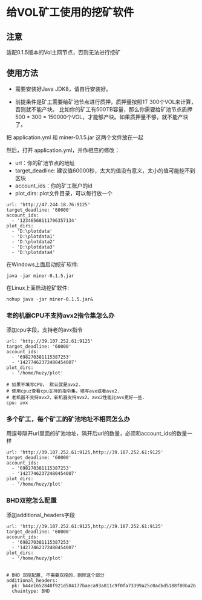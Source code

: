 # 给VOL矿工使用的挖矿软件

## 注意

适配0.1.5版本的Vol主网节点，否则无法进行挖矿

## 使用方法

- 需要安装好Java JDK8，请自行安装好。

- 前提条件是矿工需要给矿池节点进行质押，质押量按照1T 300个VOL来计算，否则就不能产块。
比如你的矿工有500TB容量，那么你需要给矿池节点质押 500 * 300 = 150000个VOL，才能够产块。如果质押量不够，就不能产块了。

把 application.yml 和 miner-0.1.5.jar 这两个文件放在一起

然后，打开 application.yml，并作相应的修改：

- url：你的矿池节点的地址
- target_deadline: 建议值60000秒，太大的值没有意义，太小的值可能挖不到区块
- account_ids：你的矿工账户的id
- plot_dirs: plot文件目录，可以每行放一个

```
url: 'http://47.244.18.76:9125'
target_deadline: '60000'
account_ids:
  - '12346568111706357134'
plot_dirs:
  - 'D:\plotdata'
  - 'D:\plotdata1'
  - 'D:\plotdata2'
  - 'D:\plotdata3'
  - 'D:\plotdata4'
```
在Windows上面启动挖矿软件:
```
java -jar miner-0.1.5.jar
```

在Linux上面启动挖矿软件:
```
nohup java -jar miner-0.1.5.jar&
```

### 老的机器CPU不支持avx2指令集怎么办
添加cpu字段，支持老的avx指令
```
url: 'http://39.107.252.61:9125'
target_deadline: '60000'
account_ids:
  - '698270381115387253'
  - '14277462372480454007'
plot_dirs:
  - '/home/huzy/plot'

# 如果不填写CPU， 默认就是avx2.
# 使用cpuz查看cpu支持的指令集，填写avx或者avx2.
# 老机器不支持avx2，新机器支持avx2。avx2性能比avx更好一些.
cpu: avx
```

### 多个矿工，每个矿工的矿池地址不相同怎么办
用逗号隔开url里面的矿池地址，隔开后url的数量，必须和account_ids的数量一样
```
url: 'http://39.107.252.61:9125,http://39.107.252.61:9125'
target_deadline: '60000'
account_ids:
  - '698270381115387253'
  - '14277462372480454007'
plot_dirs:
  - '/home/huzy/plot'
```

### BHD双挖怎么配置
添加additional_headers字段
```
url: 'http://39.107.252.61:9125,http://39.107.252.61:9125'
target_deadline: '60000'
account_ids:
  - '698270381115387253'
  - '14277462372480454007'
plot_dirs:
  - '/home/huzy/plot'


# BHD 双挖配置, 不需要双挖的，删除这个部分
additional_headers:
  pk: b44e1652848f921d504177baeca93a811c9f0fa73399a25c0adbd5188f80ba2b
  chaintype: BHD
```
